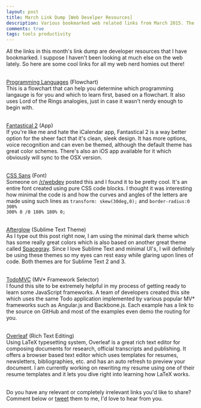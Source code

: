 ```yaml
---
layout: post
title: March Link Dump [Web Develper Resources]
description: Various bookmarked web related links from March 2015. The entire alphabet coded in CSS, a nerdy programming flowchart with Lord of the Rings analogies and a guide for selecting an MV* framework.
comments: true
tags: tools productivity
---
```

All the links in this month's link dump are developer resources that I have bookmarked. I suppose I haven't been looking at much else on the web lately. So here are some cool links for all my web nerd homies out there!<br><br>

[Programming Languages](http://cdn-media-1.lifehack.org/wp-content/files/2015/03/programminginfoz1.png) (Flowchart)<br>
This is a flowchart that can help you determine which programming langauge is for you and which to learn first, based on a flowchart. It also uses Lord of the Rings analogies, just in case it wasn't nerdy enough to begin with.
<br><br>

[Fantastical 2](https://flexibits.com/fantastical) (App)<br>
If you're like me and hate the iCalendar app, Fantastical 2 is a way better option for the sheer fact that it's clean, sleek design. It has more options, voice recognition and can even be themed, although the default theme has great color schemes. There's also an iOS app available for it which obviously will sync to the OSX version.<br><br>

[CSS Sans](http://yusugomori.com/projects/css-sans/fonts) (Font)<br>
Someone on [/r/webdev](http://www.reddit.com/r/webdev) posted this and I found it to be pretty cool. It's an entire font created using pure CSS code blocks. I thought it was interesting how minimal the code is and how the curves and angles of the letters are made using such lines as <code>transform: skew(30deg,0);</code> and <code>border-radius:0 300% 300% 0 /0 180% 180% 0;</code><br><br>

[Afterglow](http://yabatadesign.github.io/afterglow-theme/) (Sublime Text Theme)<br>
As I type out this post right now, I am using the minimal dark theme which has some really great colors which is also based on another great theme called [Spacegray](https://github.com/kkga/spacegray). Since I love Sublime Text and minimal UI's, I will definitely be using these themes so my eyes can rest easy while glaring upon lines of code. Both themes are for Sublime Text 2 and 3.<br><br>

[TodoMVC](http://todomvc.com/) (MV* Framework Selector)<br>
I found this site to be extremely helpful in my process of getting ready to learn some JavaScript frameworks. A team of developers created this site which uses the same Todo application implemented by various popular MV* frameworks such as Angular.js and Backbone.js. Each example has a link to the source on GitHub and most of the examples even demo the routing for you.<br><br>

[Overleaf](https://www.overleaf.com/) (Rich Text Editing)<br>
Using LaTeX typesetting system, Overleaf is a great rich text editor for composing documents for research, official transcripts and publishing. It offers a browser based text editor which uses templates for resumes, newsletters, bibliographies, etc. and has an auto refresh to preview your document. I am currently working on rewriting my resume using one of their resume templates and it lets you dive right into learning how LaTeX works.<br><br>

Do you have any relevant or completely irrelevant links you'd like to share? Comment below or [tweet](http://www.twitter.com/tonecodes) them to me, I'd love to hear from you.

